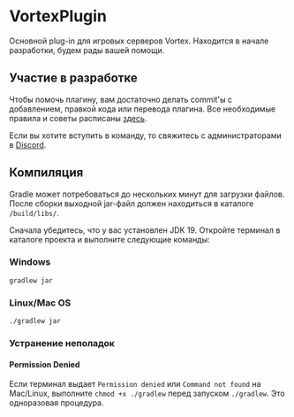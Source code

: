 # VortexPlugin

Основной plug-in для игровых серверов Vortex.
Находится в начале разработки, будем рады вашей помощи.

## Участие в разработке

Чтобы помочь плагину, вам достаточно делать commit'ы с добавлением, правкой кода или перевода плагина.
Все необходимые правила и советы
расписаны [здесь](CONTRIBUTING.md).

Если вы хотите вступить в команду, то свяжитесь с администраторами в [Discord](https://discord.gg/pTtQTUQM68).

## Компиляция

Gradle может потребоваться до нескольких минут для загрузки файлов.
После сборки выходной jar-файл должен находиться в каталоге `/build/libs/`.

Сначала убедитесь, что у вас установлен JDK 19. Откройте терминал в каталоге проекта и выполните следующие команды:

### Windows

`gradlew jar`

### Linux/Mac OS

`./gradlew jar`

### Устранение неполадок

#### Permission Denied

Если терминал выдает `Permission denied` или `Command not found` на Mac/Linux, выполните `chmod +x ./gradlew` перед
запуском `./gradlew`. Это одноразовая процедура.
